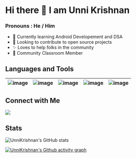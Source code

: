 # Hi there 👋 I am Unni Krishnan
### Pronouns : He / Him
- 🌱 Currently learning Android Developement and DSA
- 👯 Looking to contribute to open source projects
- :sparkles:  Loves to help folks in the community
- :beginner: Community Classroom Member

## Languages and Tools

| ![image](https://img.shields.io/badge/Java-ED8B00?style=for-the-badge&logo=java&logoColor=black) | ![image](https://img.shields.io/badge/Android-3DDC84?style=for-the-badge&logo=android&logoColor=black) | ![image](https://img.shields.io/badge/C%2B%2B-00599C?style=for-the-badge&logo=c%2B%2B&logoColor=white)| ![image](https://img.shields.io/badge/Android_Studio-3DDC84?style=for-the-badge&logo=android-studio&logoColor=blue) | ![image](https://img.shields.io/badge/Visual_Studio_Code-0078D4?style=for-the-badge&logo=visual%20studio%20code&logoColor=purple) |
| :---: | :---: | :---: | :---: | :---: |

## Connect with Me

<a href="https://twitter.com/Unni_k_?t=M7amTieGKZiQRHwaHrNEVQ&s=09">
    <img src="https://img.shields.io/badge/Twitter-1DA1F2?style=for-the-badge&logo=twitter&logoColor=white" />
</a>

</br>

## Stats

![UnniKrishnan's GitHub stats](https://github-readme-stats.vercel.app/api?username=unnikrishnan2002&show_icons=true&theme=radical)

[![UnniKrishnan's Github activity graph](https://activity-graph.herokuapp.com/graph?username=unnikrishnan2002&theme=react-dark)](https://github.com/ashutosh00710/github-readme-activity-graph)

